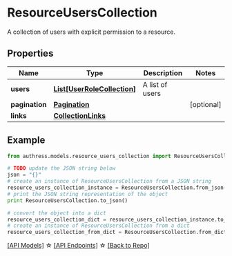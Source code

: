 # ResourceUsersCollection

A collection of users with explicit permission to a resource.

## Properties
Name | Type | Description | Notes
------------ | ------------- | ------------- | -------------
**users** | [**List[UserRoleCollection]**](UserRoleCollection.md) | A list of users | 
**pagination** | [**Pagination**](Pagination.md) |  | [optional] 
**links** | [**CollectionLinks**](CollectionLinks.md) |  | 

## Example

```python
from authress.models.resource_users_collection import ResourceUsersCollection

# TODO update the JSON string below
json = "{}"
# create an instance of ResourceUsersCollection from a JSON string
resource_users_collection_instance = ResourceUsersCollection.from_json(json)
# print the JSON string representation of the object
print ResourceUsersCollection.to_json()

# convert the object into a dict
resource_users_collection_dict = resource_users_collection_instance.to_dict()
# create an instance of ResourceUsersCollection from a dict
resource_users_collection_from_dict = ResourceUsersCollection.from_dict(resource_users_collection_dict)
```
[[API Models]](./README.md#documentation-for-models) ☆ [[API Endpoints]](./README.md#documentation-for-api-endpoints) ☆ [[Back to Repo]](../README.md)


